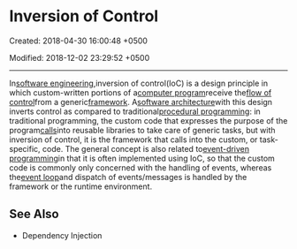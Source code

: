 # Inversion of Control

Created: 2018-04-30 16:00:48 +0500

Modified: 2018-12-02 23:29:52 +0500

---

In[software engineering](https://en.m.wikipedia.org/wiki/Software_engineering),inversion of control(IoC) is a design principle in which custom-written portions of a[computer program](https://en.m.wikipedia.org/wiki/Computer_program)receive the[flow of control](https://en.m.wikipedia.org/wiki/Control_flow)from a generic[framework](https://en.m.wikipedia.org/wiki/Software_framework). A[software architecture](https://en.m.wikipedia.org/wiki/Software_architecture)with this design inverts control as compared to traditional[procedural programming](https://en.m.wikipedia.org/wiki/Procedural_programming): in traditional programming, the custom code that expresses the purpose of the program[calls](https://en.m.wikipedia.org/wiki/Function_call#Main_concepts)into reusable libraries to take care of generic tasks, but with inversion of control, it is the framework that calls into the custom, or task-specific, code.
The general concept is also related to[event-driven programming](https://en.m.wikipedia.org/wiki/Event-driven_programming)in that it is often implemented using IoC, so that the custom code is commonly only concerned with the handling of events, whereas the[event loop](https://en.m.wikipedia.org/wiki/Event_loop)and dispatch of events/messages is handled by the framework or the runtime environment.

## See Also

- Dependency Injection

